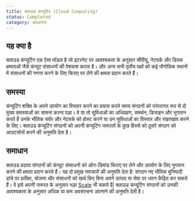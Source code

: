 ```yaml
---
title: क्लाउड कंप्यूटिंग (Cloud Computing)
status: Completed
category: अवधारणा
---
```


## यह क्या है

क्लाउड कंप्यूटिंग एक ऐसा मॉडल है जो इंटरनेट पर आवश्यकता के अनुसार सीपीयू, नेटवर्क और डिस्क क्षमताओं जैसे कंप्यूट संसाधनों की पेशकश करता है।
और अन्य सभी तृतीय पक्षों को कई भौगोलिक स्थानों में संसाधनों की गणना करने के लिए किराए पर लेने की क्षमता प्रदान करते हैं।

## समस्या

कंप्यूटिंग शक्ति के अपने उपयोग का विस्तार करने का प्रयास करते समय संगठनों को परंपरागत रूप से दो मुख्य समस्याओं का सामना करना पड़ा।
वे या तो सुविधाओं का अधिग्रहण, समर्थन, डिजाइन और भुगतान करते हैं
उनके भौतिक सर्वर और नेटवर्क को होस्ट करने या उन सुविधाओं का विस्तार और रखरखाव करने के लिए।
क्लाउड कंप्यूटिंग संगठनों को अपनी कंप्यूटिंग जरूरतों के कुछ हिस्से को दूसरे संगठन को आउटसोर्स करने की अनुमति देता है।

## समाधान

क्लाउड प्रदाता संगठनों को कंप्यूट संसाधनों को ऑन-डिमांड किराए पर लेने और उपयोग के लिए भुगतान करने की क्षमता प्रदान करते हैं।
यह दो प्रमुख नवाचारों की अनुमति देता है: 
संगठन नए भौतिक बुनियादी ढांचे पर प्रतीक्षा, योजना और संसाधनों को खर्च किए बिना अपने उत्पाद या सेवा पर ध्यान केंद्रित कर सकते हैं। वे इसे अपनी जरुरत के अनुसार भड़ा [Scale](https://glossary.cncf.io/scalability/) भी सकते है|
क्लाउड कंप्यूटिंग संगठनों को उनकी आवश्यकता के अनुसार अधिक या कम अवसंरचना अपनाने की अनुमति देती है।
